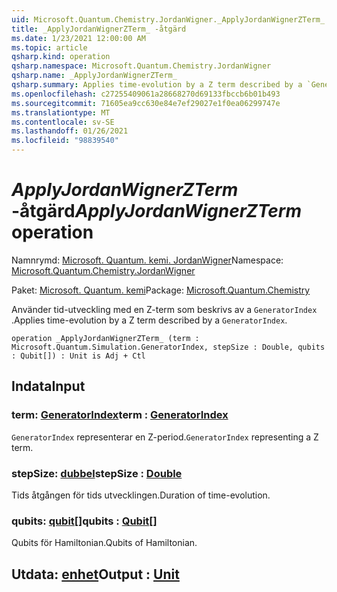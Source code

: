 ```yaml
---
uid: Microsoft.Quantum.Chemistry.JordanWigner._ApplyJordanWignerZTerm_
title: _ApplyJordanWignerZTerm_ -åtgärd
ms.date: 1/23/2021 12:00:00 AM
ms.topic: article
qsharp.kind: operation
qsharp.namespace: Microsoft.Quantum.Chemistry.JordanWigner
qsharp.name: _ApplyJordanWignerZTerm_
qsharp.summary: Applies time-evolution by a Z term described by a `GeneratorIndex`.
ms.openlocfilehash: c27255409061a28668270d69133fbccb6b01b493
ms.sourcegitcommit: 71605ea9cc630e84e7ef29027e1f0ea06299747e
ms.translationtype: MT
ms.contentlocale: sv-SE
ms.lasthandoff: 01/26/2021
ms.locfileid: "98839540"
---
```

# <a name="_applyjordanwignerzterm_-operation"></a><span data-ttu-id="3abe4-102">_ApplyJordanWignerZTerm_ -åtgärd</span><span class="sxs-lookup"><span data-stu-id="3abe4-102">_ApplyJordanWignerZTerm_ operation</span></span>

<span data-ttu-id="3abe4-103">Namnrymd: [Microsoft. Quantum. kemi. JordanWigner](xref:Microsoft.Quantum.Chemistry.JordanWigner)</span><span class="sxs-lookup"><span data-stu-id="3abe4-103">Namespace: [Microsoft.Quantum.Chemistry.JordanWigner](xref:Microsoft.Quantum.Chemistry.JordanWigner)</span></span>

<span data-ttu-id="3abe4-104">Paket: [Microsoft. Quantum. kemi](https://nuget.org/packages/Microsoft.Quantum.Chemistry)</span><span class="sxs-lookup"><span data-stu-id="3abe4-104">Package: [Microsoft.Quantum.Chemistry](https://nuget.org/packages/Microsoft.Quantum.Chemistry)</span></span>


<span data-ttu-id="3abe4-105">Använder tid-utveckling med en Z-term som beskrivs av a `GeneratorIndex` .</span><span class="sxs-lookup"><span data-stu-id="3abe4-105">Applies time-evolution by a Z term described by a `GeneratorIndex`.</span></span>

```qsharp
operation _ApplyJordanWignerZTerm_ (term : Microsoft.Quantum.Simulation.GeneratorIndex, stepSize : Double, qubits : Qubit[]) : Unit is Adj + Ctl
```


## <a name="input"></a><span data-ttu-id="3abe4-106">Indata</span><span class="sxs-lookup"><span data-stu-id="3abe4-106">Input</span></span>

### <a name="term--generatorindex"></a><span data-ttu-id="3abe4-107">term: [GeneratorIndex](xref:Microsoft.Quantum.Simulation.GeneratorIndex)</span><span class="sxs-lookup"><span data-stu-id="3abe4-107">term : [GeneratorIndex](xref:Microsoft.Quantum.Simulation.GeneratorIndex)</span></span>

<span data-ttu-id="3abe4-108">`GeneratorIndex` representerar en Z-period.</span><span class="sxs-lookup"><span data-stu-id="3abe4-108">`GeneratorIndex` representing a Z term.</span></span>


### <a name="stepsize--double"></a><span data-ttu-id="3abe4-109">stepSize: [dubbel](xref:microsoft.quantum.lang-ref.double)</span><span class="sxs-lookup"><span data-stu-id="3abe4-109">stepSize : [Double](xref:microsoft.quantum.lang-ref.double)</span></span>

<span data-ttu-id="3abe4-110">Tids åtgången för tids utvecklingen.</span><span class="sxs-lookup"><span data-stu-id="3abe4-110">Duration of time-evolution.</span></span>


### <a name="qubits--qubit"></a><span data-ttu-id="3abe4-111">qubits: [qubit](xref:microsoft.quantum.lang-ref.qubit)[]</span><span class="sxs-lookup"><span data-stu-id="3abe4-111">qubits : [Qubit](xref:microsoft.quantum.lang-ref.qubit)[]</span></span>

<span data-ttu-id="3abe4-112">Qubits för Hamiltonian.</span><span class="sxs-lookup"><span data-stu-id="3abe4-112">Qubits of Hamiltonian.</span></span>



## <a name="output--unit"></a><span data-ttu-id="3abe4-113">Utdata: [enhet](xref:microsoft.quantum.lang-ref.unit)</span><span class="sxs-lookup"><span data-stu-id="3abe4-113">Output : [Unit](xref:microsoft.quantum.lang-ref.unit)</span></span>

